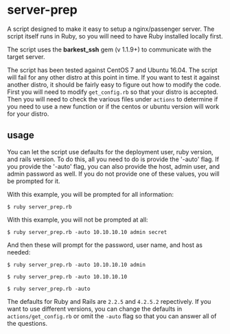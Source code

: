 # server-prep

A script designed to make it easy to setup a nginx/passenger server.
The script itself runs in Ruby, so you will need to have Ruby installed locally first.

The script uses the **barkest_ssh** gem (v 1.1.9+) to communicate with the target server.

The script has been tested against CentOS 7 and Ubuntu 16.04.  The script will fail for any other
distro at this point in time.  If you want to test it against another distro, it should be fairly
easy to figure out how to modify the code.  First you will need to modify `get_config.rb` so that
your distro is accepted.  Then you will need to check the various files under `actions` to determine
if you need to use a new function or if the centos or ubuntu version will work for your distro.

## usage

You can let the script use defaults for the deployment user, ruby version, and rails version.
To do this, all you need to do is provide the '-auto' flag.  If you provide the '-auto' flag,
you can also provide the host, admin user, and admin password as well.  If you do not provide
one of these values, you will be prompted for it.

With this example, you will be prompted for all information:

`$ ruby server_prep.rb`

With this example, you will not be prompted at all:

`$ ruby server_prep.rb -auto 10.10.10.10 admin secret`

And then these will prompt for the password, user name, and host as needed:

`$ ruby server_prep.rb -auto 10.10.10.10 admin`

`$ ruby server_prep.rb -auto 10.10.10.10`

`$ ruby server_prep.rb -auto`

The defaults for Ruby and Rails are `2.2.5` and `4.2.5.2` repectively.  If you want to use different
versions, you can change the defaults in `actions/get_config.rb` or omit the `-auto` flag so that you
can answer all of the questions.
